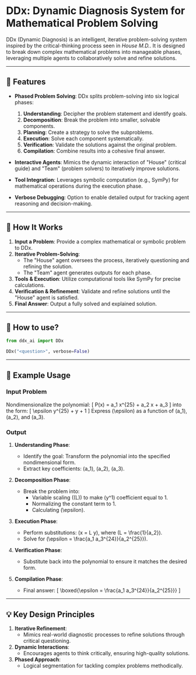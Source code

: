 # DDx: Dynamic Diagnosis System for Mathematical Problem Solving

DDx (Dynamic Diagnosis) is an intelligent, iterative problem-solving system inspired by the critical-thinking process seen in *House M.D.*. It is designed to break down complex mathematical problems into manageable phases, leveraging multiple agents to collaboratively solve and refine solutions.

---

## 🚀 Features

- **Phased Problem Solving**: DDx splits problem-solving into six logical phases:
  1. **Understanding**: Decipher the problem statement and identify goals.
  2. **Decomposition**: Break the problem into smaller, solvable components.
  3. **Planning**: Create a strategy to solve the subproblems.
  4. **Execution**: Solve each component systematically.
  5. **Verification**: Validate the solutions against the original problem.
  6. **Compilation**: Combine results into a cohesive final answer.

- **Interactive Agents**: Mimics the dynamic interaction of "House" (critical guide) and "Team" (problem solvers) to iteratively improve solutions.

- **Tool Integration**: Leverages symbolic computation (e.g., SymPy) for mathematical operations during the execution phase.

- **Verbose Debugging**: Option to enable detailed output for tracking agent reasoning and decision-making.

---

## 🧠 How It Works

1. **Input a Problem**: Provide a complex mathematical or symbolic problem to DDx.
2. **Iterative Problem-Solving**:
   - The "House" agent oversees the process, iteratively questioning and refining the solution.
   - The "Team" agent generates outputs for each phase.
3. **Tools & Execution**: Utilize computational tools like SymPy for precise calculations.
4. **Verification & Refinement**: Validate and refine solutions until the "House" agent is satisfied.
5. **Final Answer**: Output a fully solved and explained solution.

---

## 🔨 How to use?

```python
from ddx_ai import DDx

DDx("<question>", verbose=False)
```
---

## 📄 Example Usage

### Input Problem
Nondimensionalize the polynomial:
\[
P(x) = a_1 x^{25} + a_2 x + a_3
\]
into the form:
\[
\epsilon y^{25} + y + 1
\]
Express \(\epsilon\) as a function of \(a_1\), \(a_2\), and \(a_3\).

### Output
1. **Understanding Phase**:
   - Identify the goal: Transform the polynomial into the specified nondimensional form.
   - Extract key coefficients: \(a_1\), \(a_2\), \(a_3\).

2. **Decomposition Phase**:
   - Break the problem into:
     - Variable scaling (\(L\)) to make \(y^1\) coefficient equal to 1.
     - Normalizing the constant term to 1.
     - Calculating \(\epsilon\).

3. **Execution Phase**:
   - Perform substitutions: \(x = L y\), where \(L = \frac{1}{a_2}\).
   - Solve for \(\epsilon = \frac{a_1 a_3^{24}}{a_2^{25}}\).

4. **Verification Phase**:
   - Substitute back into the polynomial to ensure it matches the desired form.

5. **Compilation Phase**:
   - Final answer:
     \[
     \boxed{\epsilon = \frac{a_1 a_3^{24}}{a_2^{25}}}
     \]

---

## 💡 Key Design Principles

1. **Iterative Refinement**:
   - Mimics real-world diagnostic processes to refine solutions through critical questioning.
2. **Dynamic Interactions**:
   - Encourages agents to think critically, ensuring high-quality solutions.
3. **Phased Approach**:
   - Logical segmentation for tackling complex problems methodically.

